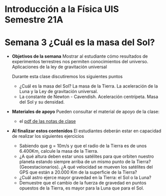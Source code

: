 # Introducción a la Física UIS Semestre 21A
# Semana 3 ¿Cuál es la masa del Sol?

+ **Objetivos de la semana**
Mostrar al estudiante cómo resultados de experimentos terrestres nos permiten conocimientos del universo. Aplicaciones de la ley de gravitación universal

  Durante esta clase discutiremos los siguientes puntos
  + ¿Cuál es la masa del Sol? La masa de la Tierra. La aceleración de la Luna y la Ley de gravitación universal.
  + La constante de Newton - Cavendish. Aceleración centrípeta. Masa del Sol y su densidad.

+ **Materiales de apoyo**
Pueden consultar el material de apoyo de la clase:
  + el [pdf de las notas de clase](Materiales/Cls3MasadelSol.pdf)

+ **Al finalizar estos contenidos** El estudiantes deberán estar en capacidad de realizar los siguientes ejercicios
  + Sabiendo que g = 10m/s y que el radio de la Tierra es de unos 6.400Km, calcule la masa de la Tierra.
  + ¿A qué altura deben estar unos satélites para que orbiten nuestro planeta estando siempre arriba de un mismo punto de la Tierra? (Geoestacionarios). ¿A qué velocidad se mueven los satélites del GPS que están a 20.000 Km de la superficie de la Tierra?
  + ¿Cuál astro ejerce mayor gravedad en la Tierra: el Sol o la Luna?
  + Demuestre que el cambio de la fuerza de gravedad en puntos opuestos de la Tierra, es mayor para la Luna que para el Sol.
